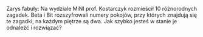 Zarys fabuły: 
Na wydziale MiNI prof. Kostarczyk rozmieścił 10 różnorodnych zagadek. 
Beta i Bit rozszyfrowali numery pokojów, przy których znajdują się te zagadki, na każdym piętrze są dwa.
Jak szybko jesteś w stanie je odnaleźć i rozwiązać?

